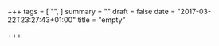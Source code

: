 +++
tags = [
  "",
]
summary = ""
draft = false
date = "2017-03-22T23:27:43+01:00"
title = "empty"

+++
